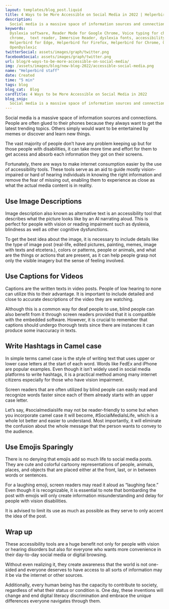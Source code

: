 ```yaml
---
layout: templates/blog_post.liquid
title: 4 Ways to be More Accessible on Social Media in 2022 | Helperbird
description:
  Social media is a massive space of information sources and connections. People are often glued to their phones because they always want to get the latest trending topics. Others simply would want to be entertained by memes or discover and learn new things.
keywords:
  Dyslexia software, Reader Mode for Google Chrome, Voice typing for chrome, Text to speech for
  chrome,  text reader, Immersive Reader, dyslexia fonts, accessibility software, dyslexia software,
  Helperbird for Edge, Helperbird for Firefox, Helperbird for Chrome, Opendyslexic for Chrome,
  OpenDyslexic
twitterSocial: assets/images/graph/twitter.png
facebookSocial: assets/images/graph/twitter.png
url: blog/4-ways-to-be-more-accessible-on-social-media/
img: /assets/images/blog/new-blog-2022/accessible-social-media.png
name: "Helperbird staff"
date: Created
time: "5 min"
tags: blog
blog_cat:  Blog
cardTitle: 4 Ways to be More Accessible on Social Media in 2022
blog_snip:
  Social media is a massive space of information sources and connections. People are often glued to their phones because they always want to get the latest trending topics. Others simply would want to be entertained by memes or discover and learn new things.
---
```


Social media is a massive space of information sources and connections. People are often glued to their phones because they always want to get the latest trending topics. Others simply would want to be entertained by memes or discover and learn new things. 

The vast majority of people don’t have any problem keeping up but for those people with disabilities, it can take more time and effort for them to get access and absorb each information they got on their screens.

Fortunately, there are ways to make internet consumption easier by the use of accessibility tools. These tools serve as an aid to guide mostly vision-impaired or hard of hearing individuals in knowing the right information and remove the fear of missing out, enabling them to experience as close as what the actual media content is in reality.
 
## Use Image Descriptions

Image description also known as alternative text is an accessibility tool that describes what the picture looks like by an AI narrating aloud. This is perfect for people with vision or reading impairment such as dyslexia, blindness as well as other cognitive dysfunctions. 

To get the best idea about the image, it is necessary to include details like the type of image post (real-life, edited pictures, painting, memes, image with texts and etcetera.), colors or patterns, people or animals, and what are the things or actions that are present, as it can help people grasp not only the visible imagery but the sense of feeling involved.
 
## Use Captions for Videos

Captions are the written texts in video posts. People of low hearing to none can utilize this to their advantage. It is important to include detailed and close to accurate descriptions of the video they are watching. 

Although this is a common way for deaf people to use, blind people can also benefit from it through screen readers provided that it is compatible with the embedded software. However, it is crucial to remember that captions should undergo thorough tests since there are instances it can produce some inaccuracy in texts.

## Write Hashtags in Camel case

In simple terms camel case is the style of writing text that uses upper or lower case letters at the start of each word. Words like FedEx and iPhone are popular examples. Even though it isn’t widely used in social media platforms to write hashtags, it is a practical method among many internet citizens especially for those who have vision impairment. 

Screen readers that are often utilized by blind people can easily read and recognize words faster since each of them already starts with an upper case letter. 

Let’s say, #socialmediaislife may not be reader-friendly to some but when you incorporate camel case it will become, #SocialMediaIsLife, which is a whole lot better and easier to understand. Most importantly, it will eliminate the confusion about the whole message that the person wants to convey to the audience.
 
## Use Emojis Sparingly

There is no denying that emojis add so much life to social media posts. They are cute and colorful cartoony representations of people, animals, places, and objects that are placed either at the front, last, or in between words or sentences. 

For a laughing emoji, screen readers may read it aloud as “laughing face.” Even though it is recognizable, it is essential to note that bombarding the post with emojis will only create information misunderstanding and delay for people with vision disabilities. 

It is advised to limit its use as much as possible as they serve to only accent the idea of the post.
 

## Wrap up

These accessibility tools are a huge benefit not only for people with vision or hearing disorders but also for everyone who wants more convenience in their day-to-day social media or digital browsing. 

Without even realizing it, they create awareness that the world is not one-sided and everyone deserves to have access to all sorts of information may it be via the internet or other sources.

Additionally, every human being has the capacity to contribute to society, regardless of what their status or condition is. One day, these inventions will change and end digital literacy discrimination and embrace the unique differences everyone navigates through them.
